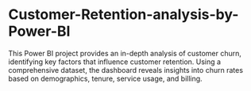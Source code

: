 # Customer-Retention-analysis-by-Power-BI
This Power BI project provides an in-depth analysis of customer churn, identifying key factors that influence customer retention. Using a comprehensive dataset, the dashboard reveals insights into churn rates based on demographics, tenure, service usage, and billing.
